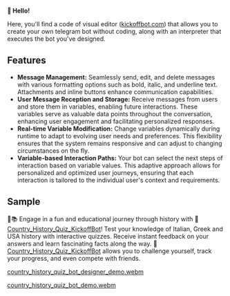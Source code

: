 **👋 Hello!**

Here, you'll find a code of visual editor ([kickoffbot.com](https://www.kickoffbot.com)) that allows you to create your own telegram bot without coding, along with an interpreter that executes the bot you've designed.

## Features

- **Message Management:** Seamlessly send, edit, and delete messages with various formatting options such as bold, italic, and underline text. Attachments and inline buttons enhance communication capabilities.
- **User Message Reception and Storage:** Receive messages from users and store them in variables, enabling future interactions. These variables serve as valuable data points throughout the conversation, enhancing user engagement and facilitating personalized responses.
- **Real-time Variable Modification:** Change variables dynamically during runtime to adapt to evolving user needs and preferences. This flexibility ensures that the system remains responsive and can adjust to changing circumstances on the fly.
- **Variable-based Interaction Paths:** Your bot can select the next steps of interaction based on variable values. This adaptive approach allows for personalized and optimized user journeys, ensuring that each interaction is tailored to the individual user's context and requirements.

## Sample

🚀📚 Engage in a fun and educational journey through history with 🤖 [Country_History_Quiz_KickoffBot](https://t.me/Country_History_Quiz_KickoffBot)! Test your knowledge of Italian, Greek and USA history with interactive quizzes. Receive instant feedback on your answers and learn fascinating facts along the way. 🤖[Country_History_Quiz_KickoffBot](https://t.me/Country_History_Quiz_KickoffBot) allows you to challenge yourself, track your progress, and even compete with friends.

[country_history_quiz_bot_designer_demo.webm](https://github.com/03leg/KickOffBot.com/assets/91701505/4ab0eee5-f9cf-44ac-a369-b43f289f3d28)

[country_history_quiz_bot_demo.webm](https://github.com/03leg/KickOffBot.com/assets/91701505/131b8c08-0328-4315-a4a9-3aad57b89cc0)
